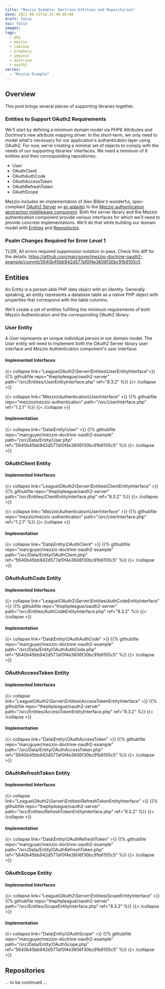 ```yaml
---
title: "Mezzio Example: Doctrine Entities and Repositories"
date: 2021-09-15T16:25:49-05:00
draft: false
toc: false
images:
tags:
  - php
  - mezzio
  - laminas
  - prophecy
  - phpunit
  - doctrine
  - oauth2
series:
  - "Mezzio Example"
---
```


## Overview

This post brings several pieces of supporting libraries together. 

### Entities to Support OAuth2 Requirements

We'll start by defining a minimum domain model via PHP8 Attributes and Doctrine's new attribute mapping driver. In the short-term, we only need to model what's necessary for our application's authentication layer using OAuth2. For now, we're creating a minimal set of objects to comply with the needs of our supporting libraries' interfaces. We need a minimum of 6 entities and their corresponding repositories:

* User
* OAuthClient
* OAuthAuthCode
* OAuthAccessToken
* OAuthRefreshToken
* OAuthScope

Mezzio includes an implementation of Alex Bilbie's wonderful, spec-compliant [OAuth2 Server](https://oauth2.thephpleague.com/) as [an adapter](https://docs.mezzio.dev/mezzio-authentication-oauth2/) to the [Mezzio authentication abstraction middleware component](https://docs.mezzio.dev/mezzio-authentication/). Both the server library and the Mezzio authentication component provide various interfaces for which we'll need to provide concrete implementations. We'll do that while building our domain model with [Entities](#entities) and [Repositories](#repositories).

### Psalm Changes Required for Error Level 1

TLDR; All errors required suppression notation to pass. Check this diff for the details: https://github.com/marcguyer/mezzio-doctrine-oauth2-example/commit/5640b45bb942d577af0f4e3606f30bc91b6105c5

## Entities

An Entity is a persist-able PHP data object with an identity. Generally speaking, an entity represents a database table as a native PHP object with properties that correspond with the table columns.

We'll create a set of entities fulfilling the minimum requirements of both Mezzio Authentication and the corresponding OAuth2 library.

### User Entity

A _User_ represents an unique individual person in our domain model. The _User_ entity will need to implement both the OAuth2 Server library user interface and Mezzio Authentication component's user interface:

#### Implemented Interfaces

{{< collapse link="League\OAuth2\Server\Entities\UserEntityInterface">}}
{{% githubfile repo="thephpleague/oauth2-server" path="/src/Entities/UserEntityInterface.php" ref="8.3.2" %}}
{{< /collapse >}}

{{< collapse link="Mezzio\Authentication\UserInterface" >}}
{{% githubfile repo="mezzio/mezzio-authentication" path="/src/UserInterface.php" ref="1.2.1" %}}
{{< /collapse >}}

#### Implementation

{{< collapse link="Data\Entity\User" >}}
{{% githubfile repo="marcguyer/mezzio-doctrine-oauth2-example" path="/src/Data/Entity/User.php" ref="5640b45bb942d577af0f4e3606f30bc91b6105c5" %}}
{{< /collapse >}}

### OAuthClient Entity

#### Implemented Interfaces

{{< collapse link="League\OAuth2\Server\Entities\ClientEntityInterface" >}}
{{% githubfile repo="thephpleague/oauth2-server" path="/src/Entities/ClientEntityInterface.php" ref="8.3.2" %}}
{{< /collapse >}}

{{< collapse link="Mezzio\Authentication\UserInterface" >}}
{{% githubfile repo="mezzio/mezzio-authentication" path="/src/UserInterface.php" ref="1.2.1" %}}
{{< /collapse >}}

#### Implementation

{{< collapse link="Data\Entity\OAuthClient" >}}
{{% githubfile repo="marcguyer/mezzio-doctrine-oauth2-example" path="/src/Data/Entity/OAuthClient.php" ref="5640b45bb942d577af0f4e3606f30bc91b6105c5" %}}
{{< /collapse >}}

### OAuthAuthCode Entity

#### Implemented Interfaces

{{< collapse link="League\OAuth2\Server\Entities\AuthCodeEntityInterface" >}}
{{% githubfile repo="thephpleague/oauth2-server" path="/src/Entities/AuthCodeEntityInterface.php" ref="8.3.2" %}}
{{< /collapse >}}

#### Implementation

{{< collapse link="Data\Entity\OAuthAuthCode" >}}
{{% githubfile repo="marcguyer/mezzio-doctrine-oauth2-example" path="/src/Data/Entity/OAuthAuthCode.php" ref="5640b45bb942d577af0f4e3606f30bc91b6105c5" %}}
{{< /collapse >}}

### OAuthAccessToken Entity

#### Implemented Interfaces

{{< collapse link="League\OAuth2\Server\Entities\AccessTokenEntityInterface" >}}
{{% githubfile repo="thephpleague/oauth2-server" path="/src/Entities/AccessTokenEntityInterface.php" ref="8.3.2" %}}
{{< /collapse >}}

#### Implementation

{{< collapse link="Data\Entity\OAuthAccessToken" >}}
{{% githubfile repo="marcguyer/mezzio-doctrine-oauth2-example" path="/src/Data/Entity/OAuthAccessToken.php" ref="5640b45bb942d577af0f4e3606f30bc91b6105c5" %}}
{{< /collapse >}}

### OAuthRefreshToken Entity

#### Implemented Interfaces

{{< collapse link="League\OAuth2\Server\Entities\RefreshTokenEntityInterface" >}}
{{% githubfile repo="thephpleague/oauth2-server" path="/src/Entities/RefreshTokenEntityInterface.php" ref="8.3.2" %}}
{{< /collapse >}}

#### Implementation

{{< collapse link="Data\Entity\OAuthRefreshToken" >}}
{{% githubfile repo="marcguyer/mezzio-doctrine-oauth2-example" path="/src/Data/Entity/OAuthRefreshToken.php" ref="5640b45bb942d577af0f4e3606f30bc91b6105c5" %}}
{{< /collapse >}}

### OAuthScope Entity

#### Implemented Interfaces

{{< collapse link="League\OAuth2\Server\Entities\ScopeEntityInterface" >}}
{{% githubfile repo="thephpleague/oauth2-server" path="/src/Entities/ScopeEntityInterface.php" ref="8.3.2" %}}
{{< /collapse >}}

#### Implementation

{{< collapse link="Data\Entity\OAuthScope" >}}
{{% githubfile repo="marcguyer/mezzio-doctrine-oauth2-example" path="/src/Data/Entity/OAuthScope.php" ref="5640b45bb942d577af0f4e3606f30bc91b6105c5" %}}
{{< /collapse >}}

## Repositories

... to be continued ... 
